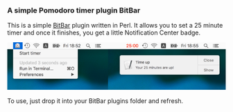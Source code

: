 ### A simple Pomodoro timer plugin BitBar
This is a simple [BitBar](https://github.com/matryer/bitbar) plugin written in Perl. It allows you to set a 25 minute timer and once it finishes, you get a little Notification Center badge.

<img src="img/pomodoro-bitbar.png" srcset="img/pomodoro-bitbar@2x.png 2x"/>

To use, just drop it into your BitBar plugins folder and refresh.
